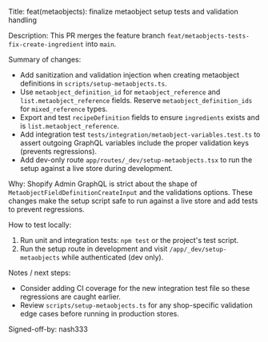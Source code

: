 Title: feat(metaobjects): finalize metaobject setup tests and validation handling

Description:
This PR merges the feature branch `feat/metaobjects-tests-fix-create-ingredient` into `main`.

Summary of changes:
- Add sanitization and validation injection when creating metaobject definitions in `scripts/setup-metaobjects.ts`.
- Use `metaobject_definition_id` for `metaobject_reference` and `list.metaobject_reference` fields. Reserve `metaobject_definition_ids` for `mixed_reference` types.
- Export and test `recipeDefinition` fields to ensure `ingredients` exists and is `list.metaobject_reference`.
- Add integration test `tests/integration/metaobject-variables.test.ts` to assert outgoing GraphQL variables include the proper validation keys (prevents regressions).
- Add dev-only route `app/routes/_dev/setup-metaobjects.tsx` to run the setup against a live store during development.

Why:
Shopify Admin GraphQL is strict about the shape of `MetaobjectFieldDefinitionCreateInput` and the validations options. These changes make the setup script safe to run against a live store and add tests to prevent regressions.

How to test locally:
1. Run unit and integration tests: `npm test` or the project's test script.
2. Run the setup route in development and visit `/app/_dev/setup-metaobjects` while authenticated (dev only).

Notes / next steps:
- Consider adding CI coverage for the new integration test file so these regressions are caught earlier.
- Review `scripts/setup-metaobjects.ts` for any shop-specific validation edge cases before running in production stores.

Signed-off-by: nash333
